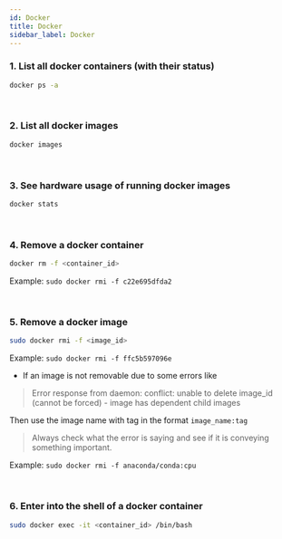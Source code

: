 ```yaml
---
id: Docker
title: Docker
sidebar_label: Docker
---
```


### 1. List all docker containers (with their status)

```bash
docker ps -a
```

<br />

### 2. List all docker images

```bash
docker images
```

<br />

### 3. See hardware usage of running docker images

```bash
docker stats
```

<br />

### 4. Remove a docker container

```bash
docker rm -f <container_id>
```

Example: ```sudo docker rmi -f c22e695dfda2```

<br />

### 5. Remove a docker image

```bash
sudo docker rmi -f <image_id>
```
Example: ```sudo docker rmi -f ffc5b597096e```

* If an image is not removable due to some errors like
	
> Error response from daemon: conflict: unable to delete image_id (cannot be forced) - image has dependent child images

Then use the image name with tag in the format `image_name:tag`

> Always check what the error is saying and see if it is conveying something important.

Example: `sudo docker rmi -f anaconda/conda:cpu`

<br />

### 6. Enter into the shell of a docker container

```bash
sudo docker exec -it <container_id> /bin/bash
```
